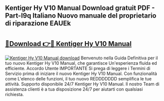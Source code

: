 ## Kentiger Hy V10 Manual Download gratuit PDF - Part-I9q Italiano Nuovo manuale del proprietario di riparazione EAUEk

# <h2><a href="http://dfc19sg.blite.top/?on=Kentiger+Hy+V10+Manual">🔗Download 👉🔴 Kentiger Hy V10 Manual</a></h2>

[![Kentiger Hy V10 Manual download](https://i.imgur.com/lujVjoI.png)](http://dfc19sg.blite.top/?on=Kentiger+Hy+V10+Manual)
Benvenuto nella Guida Definitiva per il tuo nuovo Kentiger Hy V10 Manual, che garantisce Un'esperienza fluida ed efficiente. Accordo Utente IMPORTANTE Si prega di leggere i Termini di Servizio prima di iniziare il nuovo Kentiger Hy V10 Manual. Con funzionalità come L'elenco delle funzioni, il tuo nuovo REDDDDDDD semplifica le tue attività. Supporto disponibile 24/7 Kentiger Hy V10 Manual. Il nostro Team di assistenza clienti è a tua disposizione 24/7 per aiutarti con qualsiasi richiesta.
